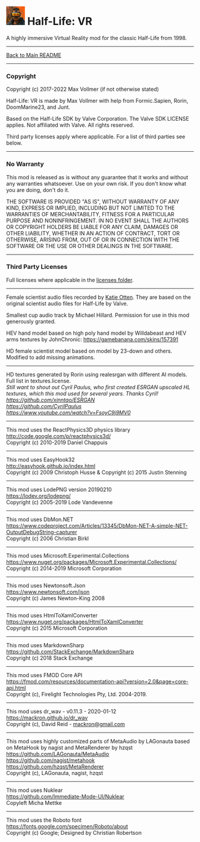 # <img src="../art/game_icon.png" alt="HLVR Game Icon" width="50"/> Half-Life: VR

A highly immersive Virtual Reality mod for the classic Half-Life from 1998.

---

[Back to Main README](README.md)

---

### Copyright

Copyright (c) 2017-2022 Max Vollmer (if not otherwise stated)

Half-Life: VR is made by Max Vollmer with help from Formic.Sapien, Rorin, DoomMarine23, and Junt.

Based on the Half-Life SDK by Valve Corporation. The Valve SDK LICENSE applies. Not affiliated with Valve. All rights reserved.

Third party licenses apply where applicable. For a list of third parties see below.

---

### No Warranty

This mod is released as is without any guarantee that it works and without any warranties whatsoever. Use on your own risk. If you don't know what you are doing, don't do it.

THE SOFTWARE IS PROVIDED "AS IS", WITHOUT WARRANTY OF ANY KIND,
EXPRESS OR IMPLIED, INCLUDING BUT NOT LIMITED TO THE WARRANTIES OF
MERCHANTABILITY, FITNESS FOR A PARTICULAR PURPOSE AND NONINFRINGEMENT.
IN NO EVENT SHALL THE AUTHORS OR COPYRIGHT HOLDERS BE LIABLE FOR ANY
CLAIM, DAMAGES OR OTHER LIABILITY, WHETHER IN AN ACTION OF CONTRACT,
TORT OR OTHERWISE, ARISING FROM, OUT OF OR IN CONNECTION WITH THE
SOFTWARE OR THE USE OR OTHER DEALINGS IN THE SOFTWARE.

------

### Third Party Licenses

Full licenses where applicable in the [licenses folder](licenses).

---
Female scientist audio files recorded by [Katie Otten](https://www.katieotten.com/). They are based on the original scientist audio files for Half-Life by Valve.

Smallest cup audio track by Michael Hillard. Permission for use in this mod generously granted.

HEV hand model based on high poly hand model by Willdabeast and HEV arms textures by JohnChronic: https://gamebanana.com/skins/157391

HD female scientist model based on model by 23-down and others. Modified to add missing animations.

---
HD textures generated by Rorin using realesrgan with different AI models. Full list in textures.license.  
*Still want to shout out Cyril Paulus, who first created ESRGAN upscaled HL textures, which this mod used for several years. Thanks Cyril!*  
*https://github.com/xinntao/ESRGAN*  
*https://github.com/CyrilPaulus*  
*https://www.youtube.com/watch?v=FsoyC9j9MV0*  

---
This mod uses the ReactPhysics3D physics library  
http://code.google.com/p/reactphysics3d/  
Copyright (c) 2010-2019 Daniel Chappuis  

---
This mod uses EasyHook32  
http://easyhook.github.io/index.html  
Copyright (c) 2009 Christoph Husse & Copyright (c) 2015 Justin Stenning  

---
This mod uses LodePNG version 20190210  
https://lodev.org/lodepng/  
Copyright (c) 2005-2019 Lode Vandevenne  

---
This mod uses DbMon.NET  
https://www.codeproject.com/Articles/13345/DbMon-NET-A-simple-NET-OutputDebugString-capturer  
Copyright (c) 2006 Christian Birkl  

---
This mod uses Microsoft.Experimental.Collections  
https://www.nuget.org/packages/Microsoft.Experimental.Collections/  
Copyright (c) 2014-2019 Microsoft Corporation  

---
This mod uses Newtonsoft.Json  
https://www.newtonsoft.com/json  
Copyright (c) James Newton-King 2008  

---
This mod uses HtmlToXamlConverter  
https://www.nuget.org/packages/HtmlToXamlConverter  
Copyright (c) 2015 Microsoft Corporation  

---
This mod uses MarkdownSharp  
https://github.com/StackExchange/MarkdownSharp  
Copyright (c) 2018 Stack Exchange  

---
This mod uses FMOD Core API  
https://fmod.com/resources/documentation-api?version=2.0&page=core-api.html  
Copyright (c), Firelight Technologies Pty, Ltd. 2004-2019.  

---
This mod uses dr_wav - v0.11.3 - 2020-01-12  
https://mackron.github.io/dr_wav  
Copyright (c), David Reid - mackron@gmail.com  

---
This mod uses highly customized parts of MetaAudio by LAGonauta based on MetaHook by nagist and MetaRenderer by hzqst  
https://github.com/LAGonauta/MetaAudio  
https://github.com/nagist/metahook  
https://github.com/hzqst/MetaRenderer  
Copyright (c), LAGonauta, nagist, hzqst  

---
This mod uses Nuklear  
https://github.com/Immediate-Mode-UI/Nuklear  
Copyleft Micha Mettke  

---
This mod uses the Roboto font  
https://fonts.google.com/specimen/Roboto/about  
Copyright (c) Google; Designed by Christian Robertson  
